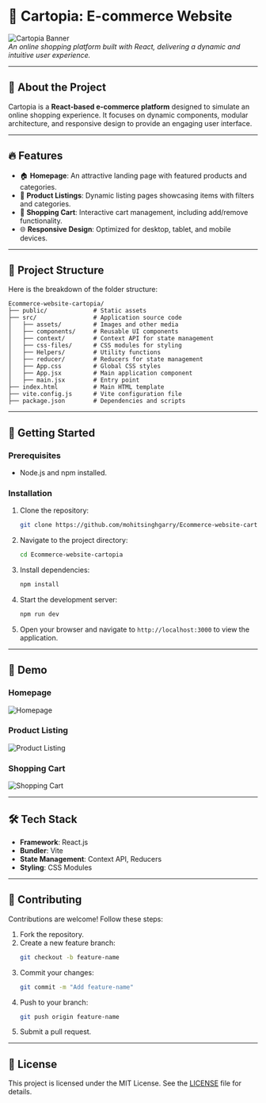 # 🌟 Cartopia: E-commerce Website

![Cartopia Banner](https://via.placeholder.com/800x200?text=Welcome+to+Cartopia)  
*An online shopping platform built with React, delivering a dynamic and intuitive user experience.*

---

## 📖 About the Project
Cartopia is a **React-based e-commerce platform** designed to simulate an online shopping experience. It focuses on dynamic components, modular architecture, and responsive design to provide an engaging user interface.

---

## 🔥 Features
- 🏠 **Homepage**: An attractive landing page with featured products and categories.
- 📂 **Product Listings**: Dynamic listing pages showcasing items with filters and categories.
- 🛒 **Shopping Cart**: Interactive cart management, including add/remove functionality.
- 🌐 **Responsive Design**: Optimized for desktop, tablet, and mobile devices.

---

## 📂 Project Structure
Here is the breakdown of the folder structure:

```plaintext
Ecommerce-website-cartopia/
├── public/             # Static assets
├── src/                # Application source code
│   ├── assets/         # Images and other media
│   ├── components/     # Reusable UI components
│   ├── context/        # Context API for state management
│   ├── css-files/      # CSS modules for styling
│   ├── Helpers/        # Utility functions
│   ├── reducer/        # Reducers for state management
│   ├── App.css         # Global CSS styles
│   ├── App.jsx         # Main application component
│   ├── main.jsx        # Entry point
├── index.html          # Main HTML template
├── vite.config.js      # Vite configuration file
├── package.json        # Dependencies and scripts
```

---

## 🚀 Getting Started

### Prerequisites
- Node.js and npm installed.

### Installation
1. Clone the repository:
   ```bash
   git clone https://github.com/mohitsinghgarry/Ecommerce-website-cartopia.git
   ```
2. Navigate to the project directory:
   ```bash
   cd Ecommerce-website-cartopia
   ```
3. Install dependencies:
   ```bash
   npm install
   ```
4. Start the development server:
   ```bash
   npm run dev
   ```
5. Open your browser and navigate to `http://localhost:3000` to view the application.

---

## 🎥 Demo

### Homepage
![Homepage](src/assets/homepage.png)

### Product Listing
![Product Listing](src/assets/product-listing.png)

### Shopping Cart
![Shopping Cart](src/assets/cart.png)

---

## 🛠️ Tech Stack
- **Framework**: React.js
- **Bundler**: Vite
- **State Management**: Context API, Reducers
- **Styling**: CSS Modules

---

## 🤝 Contributing
Contributions are welcome! Follow these steps:
1. Fork the repository.
2. Create a new feature branch:
   ```bash
   git checkout -b feature-name
   ```
3. Commit your changes:
   ```bash
   git commit -m "Add feature-name"
   ```
4. Push to your branch:
   ```bash
   git push origin feature-name
   ```
5. Submit a pull request.

---

## 📜 License
This project is licensed under the MIT License. See the [LICENSE](LICENSE) file for details.
